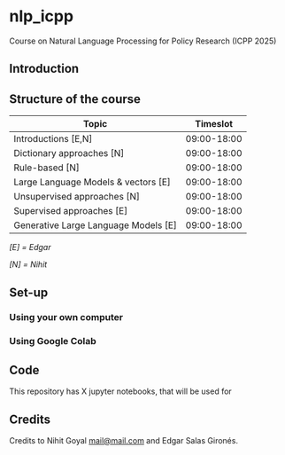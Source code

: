 # nlp_icpp
Course on Natural Language Processing for Policy Research (ICPP 2025)

## Introduction 

## Structure of the course

Topic | Timeslot | 
|----------|----------|
| Introductions [E,N]  | 09:00-18:00 |
| Dictionary approaches [N]| 09:00-18:00 |
| Rule-based [N] | 09:00-18:00 |
| Large Language Models & vectors [E] | 09:00-18:00 |
| Unsupervised approaches [N] | 09:00-18:00 |
| Supervised approaches [E] | 09:00-18:00 |
| Generative Large Language Models [E] | 09:00-18:00|

*[E] = Edgar*

*[N] = Nihit*

## Set-up


### Using your own computer

### Using Google Colab


## Code

This repository has X jupyter notebooks, that will be used for 

## Credits
Credits to Nihit Goyal mail@mail.com and Edgar Salas Gironés.

